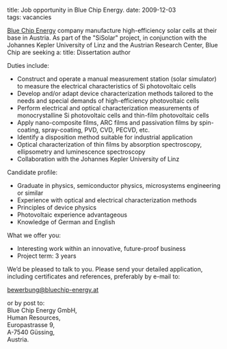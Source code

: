 title: Job opportunity in Blue Chip Energy.
date: 2009-12-03  
tags: vacancies

<!--break-->
[Blue Chip Energy](http://www.bluechipenergy.at/?sitelang=en) company manufacture high-efficiency solar cells at their base in Austria. As part of the "SiSolar" project, in conjunction with the Johannes Kepler University of Linz and the Austrian Research Center, Blue Chip are seeking a:
title:   Dissertation author


Duties include: 
 
* Construct and operate a manual measurement station (solar simulator) to measure the electrical characteristics of Si photovoltaic cells 
* Develop and/or adapt device characterization methods tailored to the needs and special demands of high-efficiency photovoltaic cells
* Perform electrical and optical characterization measurements of monocrystalline Si photovoltaic cells and thin-film photovoltaic cells
* Apply nano-composite films, ARC films and passivation films by spin-coating, spray-coating, PVD, CVD, PECVD, etc.
* Identify a disposition method suitable for industrial application 
* Optical characterization of thin films by absorption spectroscopy, ellipsometry and luminescence spectroscopy 
* Collaboration with the Johannes Kepler University of Linz 
 
Candidate profile:
 
* Graduate in physics, semiconductor physics, microsystems engineering or similar 
* Experience with optical and electrical characterization methods
* Principles of device physics 
* Photovoltaic experience advantageous 
* Knowledge of German and English 
 
What we offer you:
 
* Interesting work within an innovative, future-proof business   
* Project term: 3 years
  
 
We’d be pleased to talk to you. Please send your detailed application, including certificates and references, preferably by e-mail to:  
  
 [bewerbung@bluechip-energy.at](mailto:bewerbung@bluechip-energy.at)  

or by post to:  
Blue Chip Energy GmbH,  
Human Resources,  
Europastrasse 9,   
A-7540 Güssing,  
Austria.